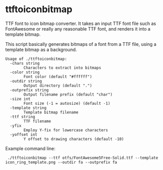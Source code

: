 # ttftoiconbitmap

TTF font to icon bitmap converter. It takes an input TTF font file such as FontAwesome or really any reasonable TTF font, and renders it into a template bitmap.

This script basically generates bitmaps of a font from a TTF file, using a template bitmap as a background.

```
Usage of ./ttftoiconbitmap:
  -chars string
        Characters to extract into bitmaps
  -color string
        Font color (default "#ffffff")
  -outdir string
        Output directory (default ".")
  -outprefix string
        Output filename prefix (default "char")
  -size int
        Font size (-1 = autosize) (default -1)
  -template string
        Template bitmap filename
  -ttf string
        TTF filename
  -yfix
        Employ Y-fix for lowercase characters
  -yoffset int
        Y offset to drawing characters (default -10)
```

Example command line:

```
 ./ttftoiconbitmap --ttf otfs/FontAwesome5Free-Solid.ttf --template icon_ring_template.png --outdir fa --outprefix fa
```
